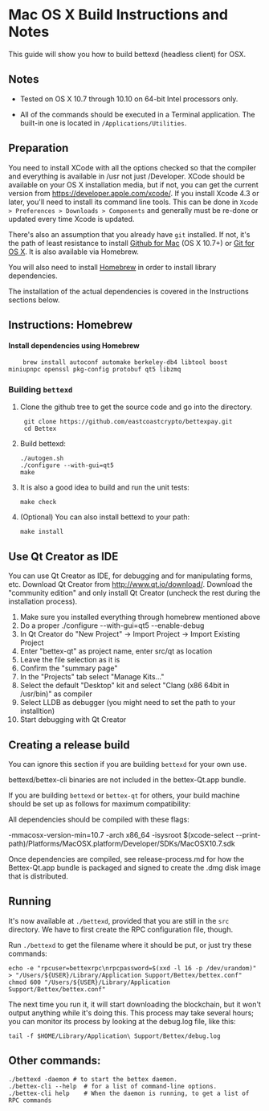 Mac OS X Build Instructions and Notes
====================================
This guide will show you how to build bettexd (headless client) for OSX.

Notes
-----

* Tested on OS X 10.7 through 10.10 on 64-bit Intel processors only.

* All of the commands should be executed in a Terminal application. The
built-in one is located in `/Applications/Utilities`.

Preparation
-----------

You need to install XCode with all the options checked so that the compiler
and everything is available in /usr not just /Developer. XCode should be
available on your OS X installation media, but if not, you can get the
current version from https://developer.apple.com/xcode/. If you install
Xcode 4.3 or later, you'll need to install its command line tools. This can
be done in `Xcode > Preferences > Downloads > Components` and generally must
be re-done or updated every time Xcode is updated.

There's also an assumption that you already have `git` installed. If
not, it's the path of least resistance to install [Github for Mac](https://mac.github.com/)
(OS X 10.7+) or
[Git for OS X](https://code.google.com/p/git-osx-installer/). It is also
available via Homebrew.

You will also need to install [Homebrew](http://brew.sh) in order to install library
dependencies.

The installation of the actual dependencies is covered in the Instructions
sections below.

Instructions: Homebrew
----------------------

#### Install dependencies using Homebrew

        brew install autoconf automake berkeley-db4 libtool boost miniupnpc openssl pkg-config protobuf qt5 libzmq

### Building `bettexd`

1. Clone the github tree to get the source code and go into the directory.

        git clone https://github.com/eastcoastcrypto/bettexpay.git
        cd Bettex

2.  Build bettexd:

        ./autogen.sh
        ./configure --with-gui=qt5
        make

3.  It is also a good idea to build and run the unit tests:

        make check

4.  (Optional) You can also install bettexd to your path:

        make install

Use Qt Creator as IDE
------------------------
You can use Qt Creator as IDE, for debugging and for manipulating forms, etc.
Download Qt Creator from http://www.qt.io/download/. Download the "community edition" and only install Qt Creator (uncheck the rest during the installation process).

1. Make sure you installed everything through homebrew mentioned above
2. Do a proper ./configure --with-gui=qt5 --enable-debug
3. In Qt Creator do "New Project" -> Import Project -> Import Existing Project
4. Enter "bettex-qt" as project name, enter src/qt as location
5. Leave the file selection as it is
6. Confirm the "summary page"
7. In the "Projects" tab select "Manage Kits..."
8. Select the default "Desktop" kit and select "Clang (x86 64bit in /usr/bin)" as compiler
9. Select LLDB as debugger (you might need to set the path to your installtion)
10. Start debugging with Qt Creator

Creating a release build
------------------------
You can ignore this section if you are building `bettexd` for your own use.

bettexd/bettex-cli binaries are not included in the bettex-Qt.app bundle.

If you are building `bettexd` or `bettex-qt` for others, your build machine should be set up
as follows for maximum compatibility:

All dependencies should be compiled with these flags:

 -mmacosx-version-min=10.7
 -arch x86_64
 -isysroot $(xcode-select --print-path)/Platforms/MacOSX.platform/Developer/SDKs/MacOSX10.7.sdk

Once dependencies are compiled, see release-process.md for how the Bettex-Qt.app
bundle is packaged and signed to create the .dmg disk image that is distributed.

Running
-------

It's now available at `./bettexd`, provided that you are still in the `src`
directory. We have to first create the RPC configuration file, though.

Run `./bettexd` to get the filename where it should be put, or just try these
commands:

    echo -e "rpcuser=bettexrpc\nrpcpassword=$(xxd -l 16 -p /dev/urandom)" > "/Users/${USER}/Library/Application Support/Bettex/bettex.conf"
    chmod 600 "/Users/${USER}/Library/Application Support/Bettex/bettex.conf"

The next time you run it, it will start downloading the blockchain, but it won't
output anything while it's doing this. This process may take several hours;
you can monitor its process by looking at the debug.log file, like this:

    tail -f $HOME/Library/Application\ Support/Bettex/debug.log

Other commands:
-------

    ./bettexd -daemon # to start the bettex daemon.
    ./bettex-cli --help  # for a list of command-line options.
    ./bettex-cli help    # When the daemon is running, to get a list of RPC commands
